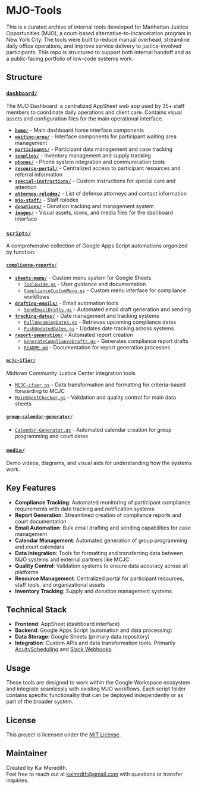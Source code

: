 # MJO-Tools

This is a curated archive of internal tools developed for Manhattan Justice Opportunities (MJO), a court-based alternative-to-incarceration program in New York City. The tools were built to reduce manual overhead, streamline daily office operations, and improve service delivery to justice-involved participants. This repo is structured to support both internal handoff and as a public-facing portfolio of low-code systems work.

## Structure

### [`dashboard/`](./dashboard/)
The MJO Dashboard: a centralized AppSheet web app used by 35+ staff members to coordinate daily operations and client care. Contains visual assets and configuration files for the main operational interface.

- **[`home/`](./dashboard/home/)** - Main dashboard home interface components
- **[`waiting-area/`](./dashboard/waiting-area/)** - Interface components for participant waiting area management
- **[`participants/`](./dashboard/participants/)** - Participant data management and case tracking
- **[`supplies/`](./dashboard/supplies/)** - Inventory management and supply tracking
- **[`phones/`](./dashboard/phones/)** - Phone system integration and communication tools
- **[`resource-portal/`](./dashboard/resource-portal/)** - Centralized access to participant resources and referral information
- **[`special-instructions/`](./dashboard/special-instructions/)** - Custom instructions for special care and attention
- **[`attorney-rolodex/`](./dashboard/attorney-rolodex/)** - List of defense attorneys and contact information
- **[`mjo-staff/`](./dashboard/mjo-staff/)** - Staff rolodex
- **[`donations/`](./dashboard/donations/)** - Donation tracking and management system
- **[`images/`](./dashboard/images/)** - Visual assets, icons, and media files for the dashboard interface

### [`scripts/`](./scripts/)
A comprehensive collection of Google Apps Script automations organized by function:

#### [`compliance-reports/`](./scripts/compliance-reports/)
- **[`sheets-menu/`](./scripts/compliance-reports/sheets-menu/)** - Custom menu system for Google Sheets
  - [`ToolGuide.gs`](./scripts/compliance-reports/sheets-menu/ToolGuide.gs) - User guidance and documentation
  - [`ComplianceCustomMenu.gs`](./scripts/compliance-reports/sheets-menu/ComplianceCustomMenu.gs) - Custom menu interface for compliance workflows
- **[`drafting-emails/`](./scripts/compliance-reports/drafting-emails/)** - Email automation tools
  - [`SendEmailDrafts.gs`](./scripts/compliance-reports/drafting-emails/SendEmailDrafts.gs) - Automated email draft generation and sending
- **[`tracking-dates/`](./scripts/compliance-reports/tracking-dates/)** - Date management and tracking systems
  - [`PullUpcomingDates.gs`](./scripts/compliance-reports/tracking-dates/PullUpcomingDates.gs) - Retrieves upcoming compliance dates
  - [`PushUpdatedDates.gs`](./scripts/compliance-reports/tracking-dates/PushUpdatedDates.gs) - Updates date tracking across systems
- **[`report-generation/`](./scripts/compliance-reports/report-generation/)** - Automated report creation
  - [`GenerateComplianceDrafts.gs`](./scripts/compliance-reports/report-generation/GenerateComplianceDrafts.gs) - Generates compliance report drafts
  - [`README.md`](./scripts/compliance-reports/report-generation/README.md) - Documentation for report generation processes

#### [`mcjc-ifier/`](./scripts/mcjc-ifier/)
Midtown Community Justice Center integration tools
- [`MCJC-ifier.gs`](./scripts/mcjc-ifier/MCJC-ifier.gs) - Data transformation and formatting for criteria-based forwarding to MCJC 
- [`MainSheetChecker.gs`](./scripts/mcjc-ifier/MainSheetChecker.gs) - Validation and quality control for main data sheets

#### [`group-calendar-generator/`](./scripts/group-calendar-generator/)
- [`Calendar-Generator.gs`](./scripts/group-calendar-generator/Calendar-Generator.gs) - Automated calendar creation for group programming and court dates

### [`media/`](./media/)
Demo videos, diagrams, and visual aids for understanding how the systems work.

## Key Features

- **Compliance Tracking**: Automated monitoring of participant compliance requirements with date tracking and notification systems
- **Report Generation**: Streamlined creation of compliance reports and court documentation
- **Email Automation**: Bulk email drafting and sending capabilities for case management
- **Calendar Management**: Automated generation of group programming and court calendars
- **Data Integration**: Tools for formatting and transferring data between MJO systems and external partners like MCJC
- **Quality Control**: Validation systems to ensure data accuracy across all platforms
- **Resource Management**: Centralized portal for participant resources, staff tools, and organizational assets
- **Inventory Tracking**: Supply and donation management systems

## Technical Stack

- **Frontend**: AppSheet (dashboard interface)
- **Backend**: Google Apps Script (automation and data processing)
- **Data Storage**: Google Sheets (primary data repository)
- **Integration**: Custom APIs and data transformation tools. Primarily [AcuityScheduling](https://developers.acuityscheduling.com/) and [Slack Webhooks](https://api.slack.com/messaging/webhooks).

## Usage

These tools are designed to work within the Google Workspace ecosystem and integrate seamlessly with existing MJO workflows. Each script folder contains specific functionality that can be deployed independently or as part of the broader system.

## License

This project is licensed under the [MIT License](./LICENSE).

## Maintainer

Created by Kai Meredith.  
Feel free to reach out at kaimrdth@gmail.com with questions or transfer inquiries.
